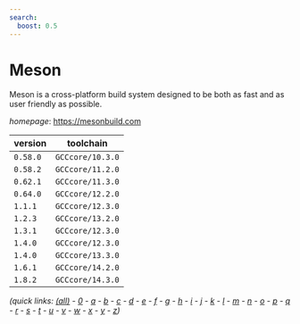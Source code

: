 ```yaml
---
search:
  boost: 0.5
---
```

# Meson

Meson is a cross-platform build system designed to be both as fast and as user friendly as possible.

*homepage*: <https://mesonbuild.com>

version | toolchain
--------|----------
``0.58.0`` | ``GCCcore/10.3.0``
``0.58.2`` | ``GCCcore/11.2.0``
``0.62.1`` | ``GCCcore/11.3.0``
``0.64.0`` | ``GCCcore/12.2.0``
``1.1.1`` | ``GCCcore/12.3.0``
``1.2.3`` | ``GCCcore/13.2.0``
``1.3.1`` | ``GCCcore/12.3.0``
``1.4.0`` | ``GCCcore/12.3.0``
``1.4.0`` | ``GCCcore/13.3.0``
``1.6.1`` | ``GCCcore/14.2.0``
``1.8.2`` | ``GCCcore/14.3.0``


*(quick links: [(all)](../index.md) - [0](../0/index.md) - [a](../a/index.md) - [b](../b/index.md) - [c](../c/index.md) - [d](../d/index.md) - [e](../e/index.md) - [f](../f/index.md) - [g](../g/index.md) - [h](../h/index.md) - [i](../i/index.md) - [j](../j/index.md) - [k](../k/index.md) - [l](../l/index.md) - [m](../m/index.md) - [n](../n/index.md) - [o](../o/index.md) - [p](../p/index.md) - [q](../q/index.md) - [r](../r/index.md) - [s](../s/index.md) - [t](../t/index.md) - [u](../u/index.md) - [v](../v/index.md) - [w](../w/index.md) - [x](../x/index.md) - [y](../y/index.md) - [z](../z/index.md))*

